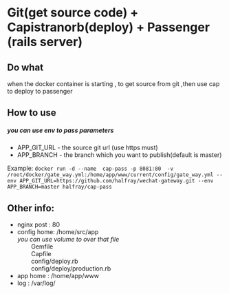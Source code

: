 # Git(get source code) + Capistranorb(deploy) + Passenger (rails server) 
## Do what
when the docker container is starting , to get source from git ,then use cap to deploy to passenger

## How to use
##### you can use env to pass parameters
* APP_GIT_URL - the source git url (use https must)
* APP_BRANCH - the branch which you want to publish(default is master)

Example:
`docker run -d --name  cap-pass -p 8081:80  -v /root/docker/gate_way.yml:/home/app/www/current/config/gate_way.yml --env APP_GIT_URL=https://github.com/halfray/wechat-gateway.git --env APP_BRANCH=master halfray/cap-pass`

## Other info:
* nginx post : 80
* config home: /home/src/app	
*you can use volume to over that file*  
&emsp;&emsp; Gemfile  
&emsp;&emsp; Capfile  
&emsp;&emsp; config/deploy.rb  
&emsp;&emsp; config/deploy/production.rb  
* app home   : /home/app/www 
* log 	   : /var/log/ 

